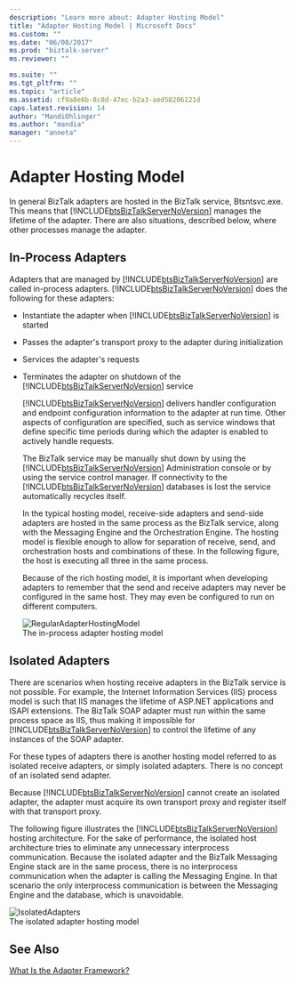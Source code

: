 ```yaml
---
description: "Learn more about: Adapter Hosting Model"
title: "Adapter Hosting Model | Microsoft Docs"
ms.custom: ""
ms.date: "06/08/2017"
ms.prod: "biztalk-server"
ms.reviewer: ""

ms.suite: ""
ms.tgt_pltfrm: ""
ms.topic: "article"
ms.assetid: cf9a8e6b-8c8d-47ec-b2a3-aed58206121d
caps.latest.revision: 14
author: "MandiOhlinger"
ms.author: "mandia"
manager: "anneta"
---
```

# Adapter Hosting Model
In general BizTalk adapters are hosted in the BizTalk service, Btsntsvc.exe. This means that [!INCLUDE[btsBizTalkServerNoVersion](../includes/btsbiztalkservernoversion-md.md)] manages the lifetime of the adapter. There are also situations, described below, where other processes manage the adapter.  
  
## In-Process Adapters  
 Adapters that are managed by [!INCLUDE[btsBizTalkServerNoVersion](../includes/btsbiztalkservernoversion-md.md)] are called in-process adapters. [!INCLUDE[btsBizTalkServerNoVersion](../includes/btsbiztalkservernoversion-md.md)] does the following for these adapters:  
  
- Instantiate the adapter when [!INCLUDE[btsBizTalkServerNoVersion](../includes/btsbiztalkservernoversion-md.md)] is started  
  
- Passes the adapter's transport proxy to the adapter during initialization  
  
- Services the adapter's requests  
  
- Terminates the adapter on shutdown of the [!INCLUDE[btsBizTalkServerNoVersion](../includes/btsbiztalkservernoversion-md.md)] service  
  
  [!INCLUDE[btsBizTalkServerNoVersion](../includes/btsbiztalkservernoversion-md.md)] delivers handler configuration and endpoint configuration information to the adapter at run time. Other aspects of configuration are specified, such as service windows that define specific time periods during which the adapter is enabled to actively handle requests.  
  
  The BizTalk service may be manually shut down by using the [!INCLUDE[btsBizTalkServerNoVersion](../includes/btsbiztalkservernoversion-md.md)] Administration console or by using the service control manager. If connectivity to the [!INCLUDE[btsBizTalkServerNoVersion](../includes/btsbiztalkservernoversion-md.md)] databases is lost the service automatically recycles itself.  
  
  In the typical hosting model, receive-side adapters and send-side adapters are hosted in the same process as the BizTalk service, along with the Messaging Engine and the Orchestration Engine. The hosting model is flexible enough to allow for separation of receive, send, and orchestration hosts and combinations of these. In the following figure, the host is executing all three in the same process.  
  
  Because of the rich hosting model, it is important when developing adapters to remember that the send and receive adapters may never be configured in the same host. They may even be configured to run on different computers.  
  
  ![](../core/media/regularadapterhostingmodel.gif "RegularAdapterHostingModel")  
  The in-process adapter hosting model  
  
## Isolated Adapters  
 There are scenarios when hosting receive adapters in the BizTalk service is not possible. For example, the Internet Information Services (IIS) process model is such that IIS manages the lifetime of ASP.NET applications and ISAPI extensions. The BizTalk SOAP adapter must run within the same process space as IIS, thus making it impossible for [!INCLUDE[btsBizTalkServerNoVersion](../includes/btsbiztalkservernoversion-md.md)] to control the lifetime of any instances of the SOAP adapter.  
  
 For these types of adapters there is another hosting model referred to as isolated receive adapters, or simply isolated adapters. There is no concept of an isolated send adapter.  
  
 Because [!INCLUDE[btsBizTalkServerNoVersion](../includes/btsbiztalkservernoversion-md.md)] cannot create an isolated adapter, the adapter must acquire its own transport proxy and register itself with that transport proxy.  
  
 The following figure illustrates the [!INCLUDE[btsBizTalkServerNoVersion](../includes/btsbiztalkservernoversion-md.md)] hosting architecture. For the sake of performance, the isolated host architecture tries to eliminate any unnecessary interprocess communication. Because the isolated adapter and the BizTalk Messaging Engine stack are in the same process, there is no interprocess communication when the adapter is calling the Messaging Engine. In that scenario the only interprocess communication is between the Messaging Engine and the database, which is unavoidable.  
  
 ![](../core/media/isolatedadapters.gif "IsolatedAdapters")  
The isolated adapter hosting model  
  
## See Also  
 [What Is the Adapter Framework?](../core/what-is-the-adapter-framework.md)
